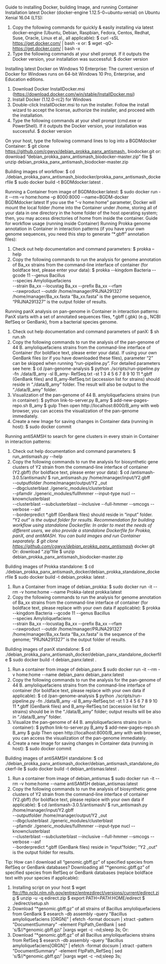 ﻿Guide to installing Docker, building Image, and running Container
Installation latest Docker (docker-engine 1.12.5-0~ubuntu-xenial) on Ubuntu Xenial 16.04 (LTS):
1. Copy the following commands for quickly & easily installing via latest docker-engine (Ubuntu, Debian, Raspbian, Fedora, Centos, Redhat, Suse, Oracle, Linux et al., all applicable):
$ curl -sSL https://get.docker.com/ | bash -x
or:
$ wget -qO- https://get.docker.com/ | bash -x
2. Type the following commands at your shell prompt. If it outputs the Docker version, your installation was successful: 
$ docker version

Installing latest Docker on Windows 10 Enterprise:
The current version of Docker for Windows runs on 64-bit Windows 10 Pro, Enterprise, and Education editions.
1. Download Docker InstallDocker.msi
(https://download.docker.com/win/stable/InstallDocker.msi)
2. Install Docker (1.12.0-rc2) for Windows
3. Double-click InstallDocker.msi to run the installer. Follow the install wizard to accept the license, authorize the installer, and proceed with the installation.
4. Type the following commands at your shell prompt (cmd.exe or PowerShell). If it outputs the Docker version, your installation was successful.
$ docker version

On your host, type the following command lines to log into a BGDMdocker Container: 
$ git clone https://github.com/cgwyx/debian_prokka_panx_antismash_
biodocker.git
or: download “debian_prokka_panx_antismash_biodocker-master.zip” file
$ unzip debian_prokka_panx_antismash_biodocker-master.zip 

Building images of workflow:
$ cd ./debian_prokka_panx_antismash_biodocker/prokka_panx_antismash_dockerfile
$ sudo docker build -t BGDMdocker:latest .

Running a Container from image of BGDMdocker:latest: 
$ sudo docker run -it --rm –v home:home –p 8000:8000 --name=BGDM-docker BGDMdocker:latest
If you use the “-v home:home” parameter, Docker will mount the local folder /home into the Container under /home, storing all of your data in one directory in the home folder of the host operating system; then, you may access directories of home from inside the container.
Guide for workflow usage (running inside Container)
Running Prokka genome annotation in Container in interaction patterns (if you have your own genome sequences, you need this step to generate “*.gbff” annotation files):
1. Check out help documentation and command parameters:
$ prokka –help
2. Copy the following commands to run the analysis for genome annotation of Ba_xx strains from the command-line interface of container (for boldface text, please enter your data): 
$ prokka --kingdom Bacteria --gcode 11 --genus Bacillus \
--species Amyloliquefaciens \
--strain Ba_xx --locustag Ba_xx --prefix Ba_xx --rfam \
--rawproduct --outdir /home/manager/PRJNA291327 \
/home/manager/Ba_xx.fasta
“Ba_xx.fasta” is the genome sequence, “PRJNA291327” is the output folder of results.

Running panX analysis on pan-genome in Container in interaction patterns:
PanX starts with a set of annotated sequences files, *.gbff (.gbk) (e.g., NCBI RefSeq or GenBank), from a bacterial species genome. 
1. Check out help documentation and command parameters of panX:
$ sh run.sh
2. Copy the following commands to run the analysis of the pan-genome of 44 B. amyloliquefaciens strains from the command-line interface of Container (for boldface text, please enter your data). If using your own GenBank files (or if you have downloaded these files), parameter “2” can be skipped when running “run-pipeline.py”. For detailed parameters see here:
$ cd /pan-genome-analysis
$ python ./scripts/run-pipeline.py -fn ./data/B_amy -sl B_amy-
RefSeq.txt -st 1 3 4 5 6 7 8 9 10 11
*.gbff (GenBank files) and B_amy-RefSeq.txt (accession list for strains) should reside in “./data/B_amy” folder. The result will also be output to the “./data/B_amy” folder.
3. Visualization of the pan-genome of 44 B. amyloliquefaciens strains (run in container):
$ python link-to-server.py B_amy 
$ add-new-pages-repo.sh B_amy
$ gulp
Then open http://localhost:8000/B_amy with web browser, you can access the visualization of the pan-genome immediately.
4. Create a new Image for saving changes in Container data (running in host):
$ sudo docker commit <ID of Container > <name of new Image >

Running antiSAMSH to search for gene clusters in every strain in Container in interaction patterns:
1. Check out help documentation and command parameters:
$ run_antismash.py --help
2. Copy the following commands to run the analysis for biosynthetic gene clusters of Y2 strain from the command-line interface of container (Y2.gbff) (for boldface text, please enter your data):
$ cd /antismash-3.0.5/antismash/
$ run_antismash.py /home/manager/input/Y2.gbff \
--outputfolder /home/manager/output/Y2 _out \
--dbgclusterblast ./generic_modules/clusterblast \
--pfamdir ./generic_modules/fullhmmer --input-type nucl --knownclusterblast \
--clusterblast --subclusterblast --inclusive --full-hmmer --smcogs --verbose --asf \
--borderpredict 
*.gbff (GenBank files) should reside in “input” folder. “Y2 _out” is the output folder for results.
Recommendation for building workflow using standalone Dockerfile:
In order to meet the needs of different users, we also provide a standalone Dockerfile for Prokka, panX, and antiMASH. You can build images and run Container separately. 
$ git clone https://github.com/cgwyx/debian_prokka_panx_antismash_
docker.git
Or: download “.zip”file
$ unzip debian_prokka_panx_antismash_biodocker-master.zip

Building images of Prokka standalone:
$ cd ./debian_prokka_panx_antismash_docker/debian_prokka_standalone_dockerfile
$ sudo docker build -t debian_prokka: latest .
1. Run a Container from image of debian_prokka:
$ sudo docker run -it --rm -v home:home --name Prokka-latest prokka:latest
2. Copy the following commands to run the analysis for genome annotation of Ba_xx strains from the command-line interface of container (for boldface text, please replace with your own data if applicable): 
$ prokka --kingdom Bacteria --gcode 11 --genus Bacillus \
--species Amyloliquefaciens \
--strain Ba_xx --locustag Ba_xx --prefix Ba_xx --rfam \
--rawproduct --outdir /home/manager/PRJNA291327 \
/home/manager/Ba_xx.fasta
“Ba_xx.fasta” is the sequence of the genome; “PRJNA291327” is the output folder of results.

Building images of panX standalone:
$ cd ./debian_prokka_panx_antismash_docker/debian_panx_standalone_dockerfile
$ sudo docker build -t debian_panx:latest .
1. Run a container from image of debian_panx
$ sudo docker run -it --rm -v home:home --name debian_panx debian_panx:latest
2. Copy the following commands to run the analysis for the pan-genome of 44 B. amyloliquefaciens strains from the command-line interface of container (for boldface text, please replace with your own data if applicable):
$ cd /pan-genome-analysis
$ python ./scripts/run-pipeline.py -fn ./data/B_amy -sl B_amy-RefSeq.txt -st 1 3 4 5 6 7 8 9 10 11
*.gbff (GenBank files) and B_amy-RefSeq.txt (accession list for strains) should be in the “./data/B_amy” folder; output results will be also in “./data/B_amy” folder. 
3. Visualize the pan-genome of 44 B. amyloliquefaciens strains (run in container):
$ python link-to-server.py B_amy 
$ add-new-pages-repo.sh B_amy
$ gulp
Then open http://localhost:8000/B_amy with web browser, you can access the visualization of the pan-genome immediately.
4. Create a new Image for saving changes in Container data (running in host):
$ sudo docker commit <ID of container > <name of new images >

Building images of antiSAMSH standalone:
$ cd ./debian_prokka_panx_antismash_docker/debian_antismash_standalone_dockerf-ile
$ sudo docker build -t debian_antismas:latest . 
1. Run a container from image of debian_antismas
$ sudo docker run -it --rm -v home:home --name antiSAMSH debian_antismas:latest
2. Copy the following commands to run the analysis of biosynthetic gene clusters of Y2 strain from the command-line interface of container (Y2.gbff) (for boldface text, please replace with your own data if applicable):
$ cd /antismash-3.0.5/antismash/
$ run_antismash.py /home/manager/input/Y2.gbff \
--outputfolder /home/manager/output/Y2 _out \
--dbgclusterblast ./generic_modules/clusterblast \
--pfamdir ./generic_modules/fullhmmer --input-type nucl --knownclusterblast \
--clusterblast --subclusterblast --inclusive --full-hmmer --smcogs --verbose --asf \
--borderpredict 
*.gbff (GenBank files) reside in “input”folder; “Y2 _out” is the output folder for results.

Tip: How can I download all “genomic.gbff.gz” of specified species from RefSeq or GenBank databases?
Downloading all “*genomic.gbff.gz” of specified species from RefSeq or GenBank databases (replace boldface text with your species if applicable):
1. Installing script on your host
$ wget 
ftp://ftp.ncbi.nlm.nih.gov/entrez/entrezdirect/versions/current/edirect.zip
$ unzip -u -q edirect.zip
$ export PATH=$PATH:$HOME/edirect
$ ./edirect/setup.sh
2. Download “*genomic.gbff.gz” of all strains of Bacillus amyloliquefaciens from GenBank
$ esearch -db assembly -query "Bacillus amyloliquefaciens [ORGN]" | efetch -format docsum | xtract -pattern "DocumentSummary" -element FtpPath_GenBank | sed 's/$/\/*genomic.gbff.gz/' |xargs wget -c -nd;sleep 3s;
Or:
3. Download “*genomic.gbff.gz” of all Bacillus amyloliquefaciens strains from RefSeq
$ esearch -db assembly -query "Bacillus amyloliquefaciens[ORGN]" | efetch -format docsum | xtract -pattern "DocumentSummary" -element FtpPath_RefSeq | sed 's/$/\/*genomic.gbff.gz/' |xargs wget -c -nd;sleep 3s;
